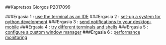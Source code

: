 ##Kapretsos Giorgos P2017099

###Ergasia 1 : [use the terminal as an IDE](https://asciinema.org/a/6RZcW150ZthZCgZP7N3TKGqnE)
###Ergasia 2 : [set-up a system for python development](https://asciinema.org/a/N5GZgqcsRECMEJ8fT8O5uPVeT)
###Ergasia 3 : [send notifications to your desktop-mobile](https://asciinema.org/a/rRTiZrHWXw3OSeFp5lXB9RGGL)
###Ergasia 4 : [try different terminals and shells](https://asciinema.org/a/pz8SbpGkpHuUqihIqV9NL0V8r)
###Ergasia 5 : [configure a custom window manager](https://asciinema.org/a/6vbFR8GzLJnHNjVn8ZcidI2hr)
###Ergasia 6 : [performance monitoring](https://asciinema.org/a/eSGBwEzJNNwrBzHxXOV3O6MIv)
